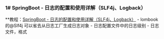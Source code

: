 ### 1# SpringBoot - 日志的配置和使用详解（SLF4j、Logback）
**教程：[SpringBoot - 日志的配置和使用详解（SLF4j、Logback）](https://www.hangge.com/blog/cache/detail_2826.html)
	- lombook的@Slf4j 可以省去从日志工厂生成日志对象
	- 日志配置文件中的日志级别
	- 日志文件，格式 